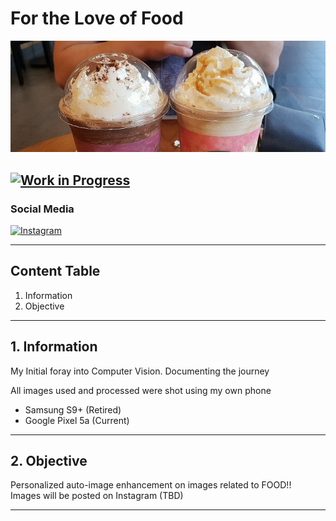 # **For the Love of Food**

![Random photo from eons ago...](references/readme_banner.jpg)

[![Work in Progress](https://img.shields.io/badge/WORK_IN_PROGRESS-ITS_A_GO-GREEN.svg)](https://shields.io/)
---
### Social Media

[![Instagram](https://img.shields.io/badge/Instagram-E4405F?style=for-the-badge&logo=instagram&logoColor=white)](https://www.instagram.com/mimir.hygge/)

---
## Content Table
1. Information
2. Objective
---

## 1. Information

My Initial foray into Computer Vision. Documenting the journey

All images used and processed were shot using my own phone
 - Samsung S9+ (Retired)
 - Google Pixel 5a (Current)


---

## 2. Objective

Personalized auto-image enhancement on images related to FOOD!!  
Images will be posted on Instagram (TBD)


---


